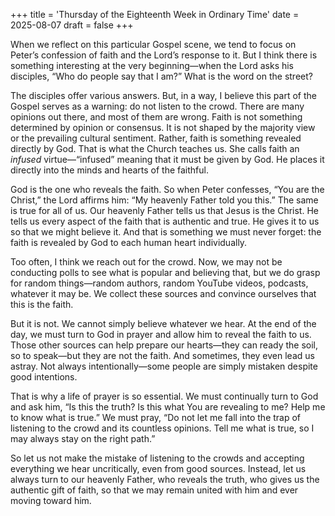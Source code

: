 +++
title = 'Thursday of the Eighteenth Week in Ordinary Time'
date = 2025-08-07
draft = false
+++

When we reflect on this particular Gospel scene, we tend to focus on Peter’s confession of faith and the Lord’s response to it. But I think there is something interesting at the very beginning—when the Lord asks his disciples, “Who do people say that I am?” What is the word on the street?

The disciples offer various answers. But, in a way, I believe this part of the Gospel serves as a warning: do not listen to the crowd. There are many opinions out there, and most of them are wrong. Faith is not something determined by opinion or consensus. It is not shaped by the majority view or the prevailing cultural sentiment. Rather, faith is something revealed directly by God. That is what the Church teaches us. She calls faith an *infused* virtue—“infused” meaning that it must be given by God. He places it directly into the minds and hearts of the faithful.

God is the one who reveals the faith. So when Peter confesses, “You are the Christ,” the Lord affirms him: “My heavenly Father told you this.” The same is true for all of us. Our heavenly Father tells us that Jesus is the Christ. He tells us every aspect of the faith that is authentic and true. He gives it to us so that we might believe it. And that is something we must never forget: the faith is revealed by God to each human heart individually.

Too often, I think we reach out for the crowd. Now, we may not be conducting polls to see what is popular and believing that, but we do grasp for random things—random authors, random YouTube videos, podcasts, whatever it may be. We collect these sources and convince ourselves that this is the faith.

But it is not. We cannot simply believe whatever we hear. At the end of the day, we must turn to God in prayer and allow him to reveal the faith to us. Those other sources can help prepare our hearts—they can ready the soil, so to speak—but they are not the faith. And sometimes, they even lead us astray. Not always intentionally—some people are simply mistaken despite good intentions.

That is why a life of prayer is so essential. We must continually turn to God and ask him, “Is this the truth? Is this what You are revealing to me? Help me to know what is true.” We must pray, “Do not let me fall into the trap of listening to the crowd and its countless opinions. Tell me what is true, so I may always stay on the right path.”

So let us not make the mistake of listening to the crowds and accepting everything we hear uncritically, even from good sources. Instead, let us always turn to our heavenly Father, who reveals the truth, who gives us the authentic gift of faith, so that we may remain united with him and ever moving toward him.
